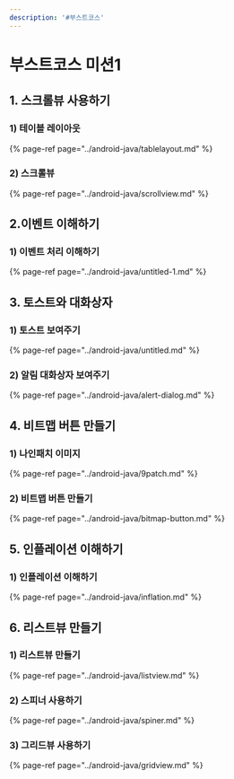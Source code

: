 ```yaml
---
description: '#부스트코스'
---
```


# 부스트코스 미션1

## 1. 스크롤뷰 사용하기

### 1\) 테이블 레이아웃 

{% page-ref page="../android-java/tablelayout.md" %}

### 2\) 스크롤뷰

{% page-ref page="../android-java/scrollview.md" %}

## 2.이벤트 이해하기 

### 1\) 이벤트 처리 이해하기

{% page-ref page="../android-java/untitled-1.md" %}

## 3. 토스트와 대화상자 

### 1\) 토스트 보여주기

{% page-ref page="../android-java/untitled.md" %}

### 2\) 알림 대화상자 보여주기

{% page-ref page="../android-java/alert-dialog.md" %}

## 4. 비트맵 버튼 만들기

### 1\) 나인패치 이미지

{% page-ref page="../android-java/9patch.md" %}

### 2\) 비트맵 버튼 만들기

{% page-ref page="../android-java/bitmap-button.md" %}

## 5. 인플레이션 이해하기

### 1\) 인플레이션 이해하기

{% page-ref page="../android-java/inflation.md" %}

## 6. 리스트뷰 만들기

### 1\) 리스트뷰 만들기

{% page-ref page="../android-java/listview.md" %}

### 2\) 스피너 사용하기 

{% page-ref page="../android-java/spiner.md" %}

### 3\) 그리드뷰 사용하기

{% page-ref page="../android-java/gridview.md" %}















